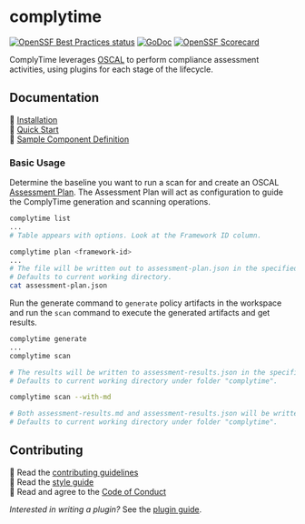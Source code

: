 # complytime

[![OpenSSF Best Practices status](https://www.bestpractices.dev/projects/9761/badge)](https://www.bestpractices.dev/projects/9761)
[![GoDoc](https://img.shields.io/static/v1?label=godoc&message=reference&color=blue)](https://pkg.go.dev/github.com/complytime/complytime)
[![OpenSSF Scorecard](https://api.scorecard.dev/projects/github.com/complytime/complytime/badge)](https://scorecard.dev/viewer/?uri=github.com/complytime/complytime)

ComplyTime leverages [OSCAL](https://github.com/usnistgov/OSCAL/) to perform compliance assessment activities, using plugins for each stage of the lifecycle.

## Documentation

:paperclip: [Installation](./docs/INSTALLATION.md)\
:paperclip: [Quick Start](./docs/QUICK_START.md)\
:paperclip: [Sample Component Definition](./docs/samples/sample-component-definition.json)

### Basic Usage

Determine the baseline you want to run a scan for and create an OSCAL [Assessment Plan](https://pages.nist.gov/OSCAL/learn/concepts/layer/assessment/assessment-plan/). The Assessment
Plan will act as configuration to guide the ComplyTime generation and scanning operations.

```bash
complytime list
...
# Table appears with options. Look at the Framework ID column.
```

```bash
complytime plan <framework-id>
...
# The file will be written out to assessment-plan.json in the specified workspace.
# Defaults to current working directory.
cat assessment-plan.json
```

Run the generate command to `generate` policy artifacts in the workspace and run the `scan` command to execute the generated artifacts and get results.

```bash
complytime generate
...
complytime scan

# The results will be written to assessment-results.json in the specified workspace.
# Defaults to current working directory under folder "complytime".

complytime scan --with-md

# Both assessment-results.md and assessment-results.json will be written in the specified workspace.
# Defaults to current working directory under folder "complytime".
```

## Contributing

:paperclip: Read the [contributing guidelines](./docs/CONTRIBUTING.md)\
:paperclip: Read the [style guide](./docs/STYLE_GUIDE.md)\
:paperclip: Read and agree to the [Code of Conduct](./docs/CODE_OF_CONDUCT.md)

*Interested in writing a plugin?* See the [plugin guide](./docs/PLUGIN_GUIDE.md).
